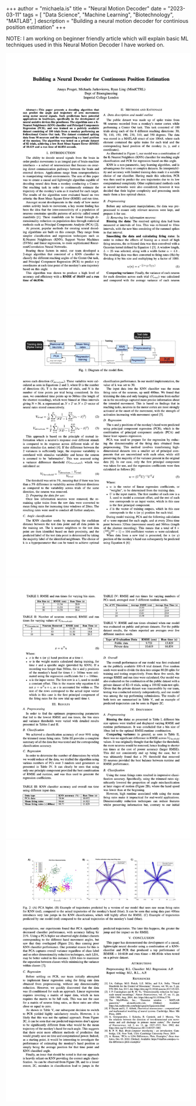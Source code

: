 +++ 
author = "michaela.is"
title = "Neural Motion Decoder"
date = "2023-03-11"
tags = [
    "Data Science",
    "Machine Learning",
    "Biotechnology",
    "MATLAB",
]
description = "Building a neural motion decoder for continious position estimation"
+++

NOTE: I am working on beginner friendly article which will explain basic ML techniques used in this Neural Motion Decoder I have worked on. 

![report](../../report.jpg)
![report](../../report2.jpg)
![report](../../report3.jpg)
![report](../../report4.jpg)